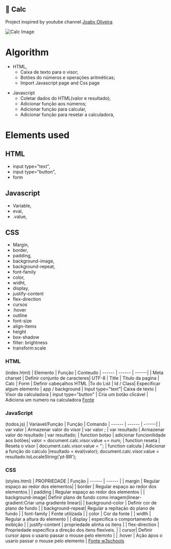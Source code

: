 ## :bookmark_tabs: Calc

Project inspired by youtube channel [Joaby Oliveira](https://www.youtube.com/watch?v=Jbv9AQDdVZ4&t=150s5)

![Calc Image](./calc.png)

# Algorithm

- HTML,
  - Caixa de texto para o visor;
  - Botões do números e operações aritméticas;
  - Import Javascript page and Css page

* Javascript
  - Coletar dados do HTML(valor e resultado);
  - Adicionar função aos números;
  - Adicionar função para calcular,
  - Adicionar função para resetar a calculadora,

# Elements used

## HTML

- input type="text",
- input type="button",
- form

## Javascript

- Variable,
- eval,
- .value,

## CSS

- Margin,
- border,
- padding,
- background-image,
- background-repeat,
- font-family
- color,
- widht,
- display,
- justify-content
- flex-direction
- cursos
- :hover
- outline
- font-size
- align-items
- height
- box-shadow
- filter: brightness
- transform:scale

### HTML

(index.html)
| Elemento | Função | Conteudo
| ------ | ------ | ------|
| Meta charset | Definir conjunto de caracteres| UTF-8
| Title | Titulo da pagina | Calc
| Form | Definir cabeçalhos HTML |To do List
| Id / Class| Especificar algum elemento | app / background
| Input type="text"| Caixa de texto | Visor da calculadora
| input type="button" | Cria um botão clicável | Adiciona um numero na calculadora
[Fonte](https://www.tutorialrepublic.com/html-reference)

### JavaScript

(todos.js)
| Variavel/Função | Função | Comando
| ------ | ------ | ------|
| var valor | Armazenar valor do visor | var valor ;
| var resultado | Armazenar valor do resultado | var resultado;
| function botao | adicionar funcionilidade aos botões| valor = document.calc.visor.value += num;
| function reseta | Reseta o visor | document.calc.visor.value = '';
| function calcula | Adicionar a função do calculo |resultado = eval(valor); document.calc.visor.value = resultado.toLocaleString('pt-BR');

### CSS

(styles.html)
| PROPRIEDADE | Função
| ------ | ------ |
| margin | Regular espaço ao redor dos elementos|
| border | Regular espaço ao redor dos elementos |
| padding | Regular espaço ao redor dos elementos |
| background-image| Definir plano de fundo como imagem(linear-gradient:Criar uma gradiente linear)| | background-color | Definir cor de plano de fundo |
| background-repeat| Regular a repitação do plano de fundo |
| font-family | Fonte utilizada |
| color | Cor da fonte |
| width | Regular a altura do elemento |
| display | especifica o comportamento de exibição |
| justify-content | propriedade alinha os itens |
| flex-direction | Propriedade especifica a direção dos itens flexíveis. |
| cursor| Definir cursor ápos o usario passar o mouse pelo elemnto |
| :hover | Ação ápos o usario passar o mouse pelo elemento |
[Fonte w3schools](https://www.w3schools.com/cssref/)
